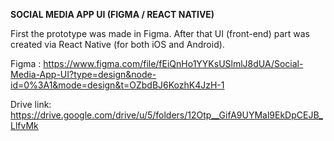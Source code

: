 **SOCIAL MEDIA APP UI (FIGMA / REACT NATIVE)**


First the prototype was made in Figma. After that UI (front-end) part was created via React Native (for both iOS and Android).


Figma : https://www.figma.com/file/fEiQnHo1YYKsUSlmlJ8dUA/Social-Media-App-UI?type=design&node-id=0%3A1&mode=design&t=OZbdBJ6KozhK4JzH-1


Drive link: https://drive.google.com/drive/u/5/folders/12Otp__GifA9UYMal9EkDpCEJB_LlfvMk
